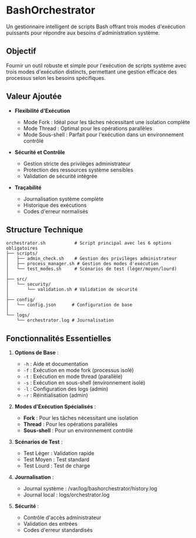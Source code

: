 # BashOrchestrator

Un gestionnaire intelligent de scripts Bash offrant trois modes d'exécution puissants pour répondre aux besoins d'administration système.

## Objectif
Fournir un outil robuste et simple pour l'exécution de scripts système avec trois modes d'exécution distincts, permettant une gestion efficace des processus selon les besoins spécifiques.

## Valeur Ajoutée
- **Flexibilité d'Exécution**
  - Mode Fork : Idéal pour les tâches nécessitant une isolation complète
  - Mode Thread : Optimal pour les opérations parallèles
  - Mode Sous-shell : Parfait pour l'exécution dans un environnement contrôlé

- **Sécurité et Contrôle**
  - Gestion stricte des privilèges administrateur
  - Protection des ressources système sensibles
  - Validation de sécurité intégrée

- **Traçabilité**
  - Journalisation système complète
  - Historique des exécutions
  - Codes d'erreur normalisés

## Structure Technique
```
orchestrator.sh           # Script principal avec les 6 options obligatoires
├── scripts/
│   ├── admin_check.sh    # Gestion des privilèges administrateur
│   ├── process_manager.sh # Gestion des modes d'exécution
│   └── test_modes.sh     # Scénarios de test (léger/moyen/lourd)
│
├── src/
│   └── security/
│       └── validation.sh # Validation de sécurité
│
├── config/
│   └── config.json      # Configuration de base
│
└── logs/
    └── orchestrator.log # Journalisation
```

## Fonctionnalités Essentielles

1. **Options de Base** :
   - `-h` : Aide et documentation
   - `-f` : Exécution en mode fork (processus isolé)
   - `-t` : Exécution en mode thread (parallèle)
   - `-s` : Exécution en sous-shell (environnement isolé)
   - `-l` : Configuration des logs (admin)
   - `-r` : Réinitialisation (admin)

2. **Modes d'Exécution Spécialisés** :
   - **Fork** : Pour les tâches nécessitant une isolation
   - **Thread** : Pour les opérations parallèles
   - **Sous-shell** : Pour un environnement contrôlé

3. **Scénarios de Test** :
   - Test Léger : Validation rapide
   - Test Moyen : Test standard
   - Test Lourd : Test de charge

4. **Journalisation** :
   - Journal système : /var/log/bashorchestrator/history.log
   - Journal local : logs/orchestrator.log

5. **Sécurité** :
   - Contrôle d'accès administrateur
   - Validation des entrées
   - Codes d'erreur standardisés